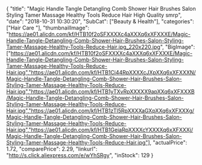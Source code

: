 {
	"title": "Magic Handle Tangle Detangling Comb Shower Hair Brushes Salon Styling Tamer Massage Healthy Tools Reduce Hair High Quality smrp",
	"date": "2018-10-31 10:30:20",
	"SubCat": ["Beauty & Health"],
	"categories": ["Hair Care "],
	"thumbnailImage": "https://ae01.alicdn.com/kf/HTB10f2oSFXXXXc4aXXXq6xXFXXXE/Magic-Handle-Tangle-Detangling-Comb-Shower-Hair-Brushes-Salon-Styling-Tamer-Massage-Healthy-Tools-Reduce-Hair.jpg_220x220.jpg",
	"BigImage": ["https://ae01.alicdn.com/kf/HTB10f2oSFXXXXc4aXXXq6xXFXXXE/Magic-Handle-Tangle-Detangling-Comb-Shower-Hair-Brushes-Salon-Styling-Tamer-Massage-Healthy-Tools-Reduce-Hair.jpg","https://ae01.alicdn.com/kf/HTB1Ci44RpXXXXcJXpXXq6xXFXXXN/Magic-Handle-Tangle-Detangling-Comb-Shower-Hair-Brushes-Salon-Styling-Tamer-Massage-Healthy-Tools-Reduce-Hair.jpg","https://ae01.alicdn.com/kf/HTB1yTXvRpXXXXX9apXXq6xXFXXXB/Magic-Handle-Tangle-Detangling-Comb-Shower-Hair-Brushes-Salon-Styling-Tamer-Massage-Healthy-Tools-Reduce-Hair.jpg","https://ae01.alicdn.com/kf/HTB1zTl5RpXXXXaGXpXXq6xXFXXXg/Magic-Handle-Tangle-Detangling-Comb-Shower-Hair-Brushes-Salon-Styling-Tamer-Massage-Healthy-Tools-Reduce-Hair.jpg","https://ae01.alicdn.com/kf/HTB1GeiaRpXXXXcYXXXXq6xXFXXXj/Magic-Handle-Tangle-Detangling-Comb-Shower-Hair-Brushes-Salon-Styling-Tamer-Massage-Healthy-Tools-Reduce-Hair.jpg"],
	"actualPrice": 1.72,
	"comparePrice": 2.29,
	"linkurl": "http://s.click.aliexpress.com/e/wYhSRgy",
	"inStock": 129
}

